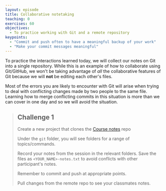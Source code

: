 ```yaml
---
layout: episode
title: Collaborative notetaking
teaching: 0
exercises: 60
objectives:
  - To practice working with Git and a remote repository
keypoints:
  - "Commit and push often to have a meaningful backup of your work"
  - "Make your commit messages meaningful"
---
```


To practice the interactions learned today, we will collect our notes on Git into a single repository.
While this is an example of how to collaborate using Git/GitHub, we won't be taking advantage of *all* 
the collaborative features of Git because we will **not** be editing each other's files. 

Most of the  errors you are likely to encounter with Git will arise when trying to deal with 
conflicting changes made by two people to the same file. Learning how to merge conflicting commits
in this situation is more than we can cover in one day and so we will avoid the situation.

> ## Challenge 1
> Create a new project that clones the [Course notes](https://github.com/csiro-data-school/focus-course-notes) repo
> 
> Under the `git` folder, you will see folders for a range of topics/commands.
>
> Record your notes from the session in the relevant folders. Save the files as `<YOUR_NAME>-notes.txt`
> to avoid conflicts with other participant's notes.
>
> Remember to commit and push at appropriate points.
>
> Pull changes from the remote repo to see your classmates notes.